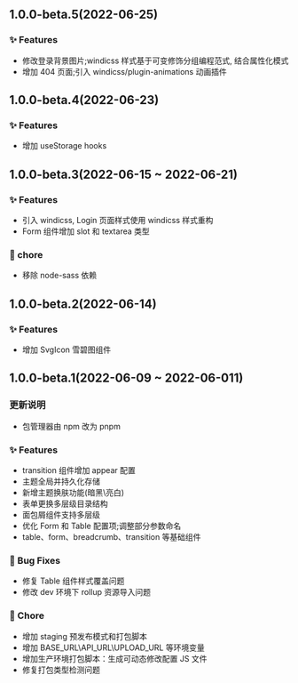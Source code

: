 ## 1.0.0-beta.5(2022-06-25)

### ✨ Features

- 修改登录背景图片;windicss 样式基于可变修饰分组编程范式, 结合属性化模式
- 增加 404 页面;引入 windicss/plugin-animations 动画插件

## 1.0.0-beta.4(2022-06-23)

### ✨ Features

- 增加 useStorage hooks

## 1.0.0-beta.3(2022-06-15 ~ 2022-06-21)

### ✨ Features

- 引入 windicss, Login 页面样式使用 windicss 样式重构
- Form 组件增加 slot 和 textarea 类型

### 🎫 chore

- 移除 node-sass 依赖

## 1.0.0-beta.2(2022-06-14)

### ✨ Features

- 增加 SvgIcon 雪碧图组件

## 1.0.0-beta.1(2022-06-09 ~ 2022-06-011)

### 更新说明

- 包管理器由 npm 改为 pnpm

### ✨ Features

- transition 组件增加 appear 配置
- 主题全局并持久化存储
- 新增主题换肤功能(暗黑\亮白)
- 表单更换多层级目录结构
- 面包屑组件支持多层级
- 优化 Form 和 Table 配置项;调整部分参数命名
- table、form、breadcrumb、transition 等基础组件

### 🐛 Bug Fixes

- 修复 Table 组件样式覆盖问题
- 修改 dev 环境下 rollup 资源导入问题

### 🎫 Chore

- 增加 staging 预发布模式和打包脚本
- 增加 BASE_URL\API_URL\UPLOAD_URL 等环境变量
- 增加生产环境打包脚本：生成可动态修改配置 JS 文件
- 修复打包类型检测问题
